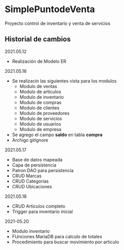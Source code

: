 # SimplePuntodeVenta
Proyecto control de inventario y venta de servicios

## Historial de cambios

2021.05.12
- Realización de Modelo ER

2021.05.16
- Se realizacin las siguientes vista para los modulos
    - Modulo de ventas
    - Modulo de articulos
    - Modulo de inventario
    - Modulo de compras
    - Modulo de clientes
    - Modulo de proveedores
    - Modulo de servicios
    - Modulo de usuarios
    - Modulo de empresa
- Se agrego el campo __saldo__ en tabla __compra__
- Archigo gitignore

2021.05.17
- Base de datos mapeada
- Capa de persistencia
- Patron DAO para persistencia
- CRUD Marcas
- CRUD Categorias
- CRUD Ubicaciones

2021.05.18
- CRUD Articulos completo
- Trigger para inventario inicial

2021-05.20
- Modulo inventario
- FUnciones MariaDB para calculo de totales
- Procedimiento para buscar movimiento por articulo
